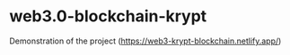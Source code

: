 # web3.0-blockchain-krypt

Demonstration of the project (https://web3-krypt-blockchain.netlify.app/)
